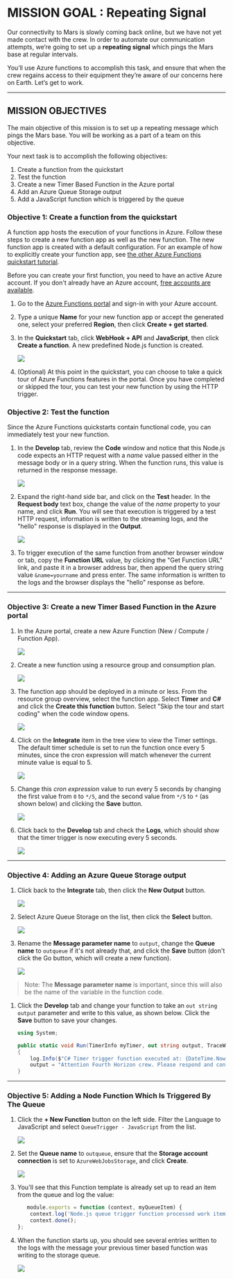 
# MISSION GOAL : Repeating Signal

Our connectivity to Mars is slowly coming back online, but we have not yet made contact with the crew. In order to automate our communication attempts, we’re going to set up a **repeating signal** which pings the Mars base at regular intervals.

You’ll use Azure functions to accomplish this task, and ensure that when the crew regains access to their equipment they’re aware of our concerns here on Earth. Let’s get to work. 

____

## MISSION OBJECTIVES

The main objective of this mission is to set up a repeating message which pings the Mars base. You will be working as a part of a team on this objective.

Your next task is to accomplish the following objectives:

1.	Create a function from the quickstart
2.	Test the function
3.	Create a new Timer Based Function in the Azure portal
4.	Add an Azure Queue Storage output
5.	Add a JavaScript function which is triggered by the queue


### Objective 1: Create a function from the quickstart

A function app hosts the execution of your functions in Azure. Follow these steps to create a new function app as well as the new function. The new function app is created with a default configuration. For an example of how to explicitly create your function app, see [the other Azure Functions quickstart tutorial](https://docs.microsoft.com/en-us/azure/azure-functions/functions-create-first-azure-function-azure-portal).

Before you can create your first function, you need to have an active Azure account. If you don't already have an Azure account, [free accounts are available](https://azure.microsoft.com/free/).

1. Go to the [Azure Functions portal](https://functions.azure.com/signin) and sign-in with your Azure account.

2. Type a unique **Name** for your new function app or accept the generated one, select your preferred **Region**, then click **Create + get started**. 

3. In the **Quickstart** tab, click **WebHook + API** and **JavaScript**, then click **Create a function**. A new predefined Node.js function is created. 

	![](images/function-app-quickstart-node-webhook.png)

4. (Optional) At this point in the quickstart, you can choose to take a quick tour of Azure Functions features in the portal.	Once you have completed or skipped the tour, you can test your new function by using the HTTP trigger.

### Objective 2: Test the function

Since the Azure Functions quickstarts contain functional code, you can immediately test your new function.

1. In the **Develop** tab, review the **Code** window and notice that this Node.js code expects an HTTP request with a *name* value passed either in the message body or in a query string. When the function runs, this value is returned in the response message.

	![](images/ob2-testfunc-step1.PNG)

2. Expand the right-hand side bar, and click on the **Test** header. In the **Request body** text box, change the value of the *name* property to your name, and click **Run**. You will see that execution is triggered by a test HTTP request, information is written to the streaming logs, and the "hello" response is displayed in the **Output**. 

    ![](images/ob2-testfunc-step2.png)

3. To trigger execution of the same function from another browser window or tab, copy the **Function URL** value, by clicking the "Get Function URL" link, and paste it in a browser address bar, then append the query string value `&name=yourname` and press enter. The same information is written to the logs and the browser displays the "hello" response as before.

---

### Objective 3: Create a new Timer Based Function in the Azure portal
1. In the Azure portal, create a new Azure Function (New / Compute / Function App).

	![](images/function-app-create-in-portal.png)

1. Create a new function using a resource group and consumption plan.

	![](images/function-app-portal-create-settings.png)

1. The function app should be deployed in a minute or less. From the resource group overview, select the function app. Select **Timer** and **C#** and click the **Create this function** button. Select "Skip the tour and start coding" when the code window opens.

	![](images/function-app-timer-csharp.png)

1. Click on the **Integrate** item in the tree view to view the Timer settings. The default timer schedule is set to run the function once every 5 minutes, since the cron expression will match whenever the current minute value is equal to 5.
 
	![](images/function-app-timer-cron-default.png)

1. Change this *cron expression* value to run every 5 seconds by changing the first value from `0` to `*/5`, and the second value from `*/5` to `*` (as shown below) and clicking the **Save** button.

	![](images/function-app-timer-cron-updated.png)

1. Click back to the **Develop** tab and check the **Logs**, which should show that the timer trigger is now executing every 5 seconds.

	![](images/function-app-timer-logs.png)

---

### Objective 4: Adding an Azure Queue Storage output

1. Click back to the **Integrate** tab, then click the **New Output** button.

	![](images/function-app-add-output.png)

1. Select Azure Queue Storage on the list, then click the **Select** button.

	![](images/function-app-add-storage-queue.png)

1. Rename the **Message parameter name** to `output`, change the **Queue name** to `outqueue` if it's not already that, and click the **Save** button (don't click the Go button, which will create a new function).
 
	![](images/function-app-queue-settings.png)

> Note: The **Message parameter name** is important, since this will also be the name of the variable in the function code.

1. Click the **Develop** tab and change your function to take an `out string output` parameter and write to this value, as shown below. Click the **Save** button to save your changes.

   ```csharp
   using System;

   public static void Run(TimerInfo myTimer, out string output, TraceWriter log)
   {
       log.Info($"C# Timer trigger function executed at: {DateTime.Now}");    
       output = "Attention Fourth Horizon crew. Please respond and confirm status.";
   }
   ```

---

### Objective 5: Adding a Node Function Which Is Triggered By The Queue

1. Click the **+ New Function** button on the left side. Filter the Language to JavaScript and select `QueueTrigger - JavaScript` from the list.

	![](images/function-app-add-queue-trigger.png)

1. Set the **Queue name** to `outqueue`, ensure that the **Storage account connection** is set to `AzureWebJobsStorage`, and click **Create**.

	![](images/function-app-queue-trigger-settings.png)

1. You'll see that this Function template is already set up to read an item from the queue and log the value:

   ```JavaScript
      module.exports = function (context, myQueueItem) {
       context.log('Node.js queue trigger function processed work item', myQueueItem);
       context.done();
   };
   ```

1. When the function starts up, you should see several entries written to the logs with the message your previous timer based function was writing to the storage queue.

	![](images/function-app-input-trigger-logs.png)

